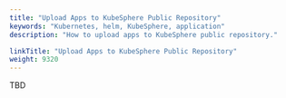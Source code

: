 ```yaml
---
title: "Upload Apps to KubeSphere Public Repository"
keywords: "Kubernetes, helm, KubeSphere, application"
description: "How to upload apps to KubeSphere public repository."

linkTitle: "Upload Apps to KubeSphere Public Repository"
weight: 9320
---
```



TBD
